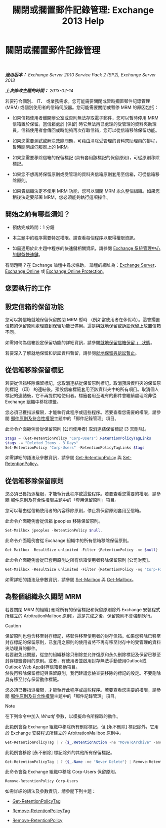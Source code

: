 ﻿---
title: '關閉或擱置郵件記錄管理: Exchange 2013 Help'
TOCTitle: 關閉或擱置郵件記錄管理
ms:assetid: 631191aa-3bba-4ebf-a727-c48ed2ebe176
ms:mtpsurl: https://technet.microsoft.com/zh-tw/library/Aa998580(v=EXCHG.150)
ms:contentKeyID: 52062546
ms.date: 05/21/2018
mtps_version: v=EXCHG.150
ms.translationtype: MT
---

# 關閉或擱置郵件記錄管理

 

_**適用版本：** Exchange Server 2010 Service Pack 2 (SP2), Exchange Server 2013_

_**上次修改主題的時間：** 2013-02-14_

若要符合個別、 IT、 或業務需求，您可能需要關閉或暫時擱置郵件記錄管理 (MRM) 或個別使用者的信箱伺服器。您可能需要關閉或暫停 MRM 的原因包括：

  - 如果信箱使用者離開辦公室或否則無法存取電子郵件，您可以暫時停用 MRM 信箱置於保留。當信箱處於 \[保留\] 時它無法再已處理的受管理的資料夾助理員。信箱使用者會傳回或時能夠再次存取信箱，您可以從信箱移除保留功能。

  - 如果您需要測試或解決效能問題，可藉由清除受管理的資料夾助理員的排程，暫時關閉該伺服器上的 MRM。

  - 如果您需要移除信箱的保留標記 (具有套用該標記的保留原則)，可從原則移除標記。

  - 如果您不想再將保留原則或受管理的資料夾信箱原則套用至信箱，可從信箱移除原則。

  - 如果貴組織決定不使用 MRM 功能，您可以關閉 MRM 永久整個組織。如果您稍後決定要部署 MRM，您必須能夠執行這項操作。

## 開始之前有哪些須知？

  - 預估完成時間：1 分鐘

  - 本主題中的程序需要特定權限。請查看每個程序以取得權限資訊。

  - 如需適用於此主題中程序的快速鍵相關資訊，請參閱 [Exchange 系統管理中心的鍵盤快速鍵](keyboard-shortcuts-in-the-exchange-admin-center-exchange-online-protection-help.md)。

有問題嗎？在 Exchange 論壇中尋求協助。 論壇的網址為：[Exchange Server](https://go.microsoft.com/fwlink/p/?linkid=60612)、 [Exchange Online](https://go.microsoft.com/fwlink/p/?linkid=267542) 或 [Exchange Online Protection](https://go.microsoft.com/fwlink/p/?linkid=285351)。

## 您要執行的工作

## 設定信箱的保留功能

您可以將信箱就地保留保留關閉 MRM 暫時 （例如當使用者在休假時）。這會擱置信箱的保留原則處理直到保留功能已停用。這是與就地保留或訴訟保留上放置信箱不同。

如需如何為信箱設定保留功能的詳細資訊，請參閱[就地保留信箱保留 」 狀態](https://docs.microsoft.com/zh-tw/exchange/security-and-compliance/messaging-records-management/mailbox-retention-hold)。

若要深入了解就地保留和訴訟資料暫留，請參閱[就地保留與訴訟暫止](https://docs.microsoft.com/zh-tw/exchange/security-and-compliance/in-place-and-litigation-holds)。

## 從信箱移除保留標記

若要從信箱移除保留標記，您取消連結從保留原則標記。取消預設資料夾的保留原則標記 （印） 的連結後，預設信箱標籤套用至該資料夾中的所有項目。取消個人標記的連結後，它不再提供給使用者。標籤套用至現有的郵件會繼續處理除非從 Exchange 組織中移除標籤。

您必須已獲指派權限，才能執行此程序或這些程序。若要查看您需要的權限，請參閱 [郵件原則及符合性權限](messaging-policy-and-compliance-permissions-exchange-2013-help.md)主題中的「郵件記錄管理」項目。

此命令介面範例會從保留原則 \[公司使用者\] 取消連結保留標記 \[3 天刪除\]。

```powershell
$tags = (Get-RetentionPolicy "Corp-Users").RetentionPolicyTagLinks
$tags -= "Deleted Items - 3 Days"
Set-RetentionPolicy "Corp-Users" -RetentionPolicyTagLinks $tags
```

如需詳細的語法及參數資訊，請參閱 [Get-RetentionPolicy](https://technet.microsoft.com/zh-tw/library/dd298086\(v=exchg.150\)) 與 [Set-RetentionPolicy](https://technet.microsoft.com/zh-tw/library/dd335196\(v=exchg.150\))。

## 從信箱移除保留原則

您必須已獲指派權限，才能執行此程序或這些程序。若要查看您需要的權限，請參閱 [郵件原則及符合性權限](messaging-policy-and-compliance-permissions-exchange-2013-help.md)主題中的「套用保留原則」項目。

您可以藉由從信箱使用者的內容移除原則，停止將保留原則套用至信箱。

此命令介面範例會從信箱 jpeoples 移除保留原則。

```powershell
Set-Mailbox jpeoples -RetentionPolicy $null.
```

此命令介面範例會從 Exchange 組織中的所有信箱移除保留原則。

```powershell
Get-Mailbox -ResultSize unlimited -Filter {RetentionPolicy -ne $null} | Set-Mailbox -RetentionPolicy $null
```

此命令介面範例會從已套用原則之所有信箱使用者移除保留原則 \[公司財務\]。

```powershell
Get-Mailbox -ResultSize unlimited -Filter {RetentionPolicy -eq "Corp-Finance"} | Set-Mailbox -RetentionPolicy $null
```

如需詳細的語法及參數資訊，請參閱 [Set-Mailbox](https://technet.microsoft.com/zh-tw/library/bb123981\(v=exchg.150\)) 與 [Get-Mailbox](https://technet.microsoft.com/zh-tw/library/bb123685\(v=exchg.150\))。

## 為整個組織永久關閉 MRM

若要關閉 MRM 的組織\] 刪除所有的保留標記和保留原則除外 Exchange 安裝程式所建立的 ArbitrationMailbox 原則\]。這是完成之後，保留原則不會強制執行。

> [!CAUTION]  
> 保留原則也包含移至封存標記，將郵件移至使用者的封存信箱。如果您移除已移至封存標記的保留原則，已套用之原則的使用者將不再有移至封存中的受管理的資料夾助理員的郵件。<br />
> 若要避免此問題，從您的組織移除只刪除並允許復原和永久刪除標記及保留已移至封存標籤套用的原則。或者，有使用者並啟用封存無法手動使用Outlook或Outlook Web App封存信箱移動項目。<br />
> 然後再移除保留標記與保留原則，我們建議您檢查要移除的標記的設定。不要刪除具有移至封存保留動作標籤。


您必須已獲指派權限，才能執行此程序或這些程序。若要查看您需要的權限，請參閱 [郵件原則及符合性權限](messaging-policy-and-compliance-permissions-exchange-2013-help.md)主題中的「郵件記錄管理」項目。


> [!NOTE]  
> 在下列命令中加入 <em>WhatIf</em> 參數，以模擬命令所採取的動作。




此範例會從 Exchange 組織中移除所有刪除標記，但 \[永不刪除\] 標記除外，它用於 Exchange 安裝程式所建立的 ArbitrationMailbox 原則中。

```powershell
Get-RetentionPolicyTag | ? {$_.RetentionAction -ne "MoveToArchive" -and $_.Name -ne "Never Delete"} | Remove-RetentionPolicyTag
```

此範例會移除 \[永不刪除\] 標記除外的其他所有保留標記。

```powershell
Get-RetentionPolicyTag | ? {$_.Name -ne "Never Delete"} | Remove-RetentionPolicyTag
```

此命令會從 Exchange 組織中移除 Corp-Users 保留原則。

```powershell
Remove-RetentionPolicy Corp-Users
```

如需詳細的語法及參數資訊，請參閱下列主題：

  - [Get-RetentionPolicyTag](https://technet.microsoft.com/zh-tw/library/dd298009\(v=exchg.150\))

  - [Remove-RetentionPolicyTag](https://technet.microsoft.com/zh-tw/library/dd335092\(v=exchg.150\))

  - [Remove-RetentionPolicy](https://technet.microsoft.com/zh-tw/library/dd297962\(v=exchg.150\))

